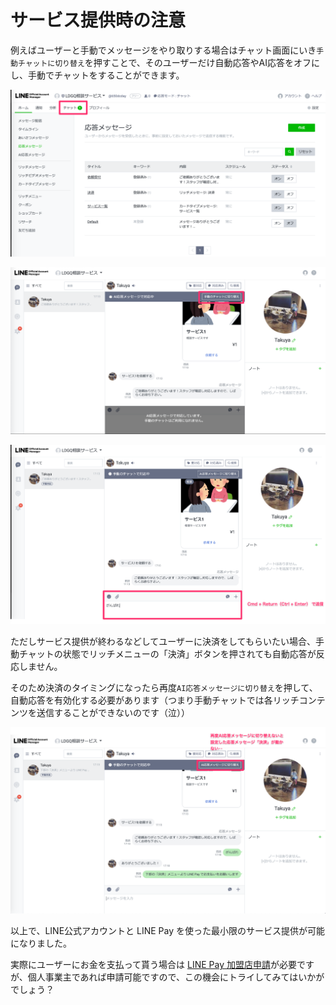 # サービス提供時の注意

例えばユーザーと手動でメッセージをやり取りする場合はチャット画面にいき`手動チャットに切り替え`を押すことで、そのユーザーだけ自動応答やAI応答をオフにし、手動でチャットをすることができます。

![go_to_chat_page.png](https://raw.githubusercontent.com/maztak/katacoda-scenarios/master/create-line-official-account/images/go_to_chat_page.png)

![change_to_manual_chat.png](https://raw.githubusercontent.com/maztak/katacoda-scenarios/master/create-line-official-account/images/change_to_manual_chat.png)

![send_manual_message.png](https://raw.githubusercontent.com/maztak/katacoda-scenarios/master/create-line-official-account/images/send_manual_message.png)

ただしサービス提供が終わるなどしてユーザーに決済をしてもらいたい場合、手動チャットの状態でリッチメニューの「決済」ボタンを押されても自動応答が反応しません。

そのため決済のタイミングになったら再度`AI応答メッセージに切り替え`を押して、自動応答を有効化する必要があります（つまり手動チャットでは各リッチコンテンツを送信することができないのです（泣））

![change_ai_response_message.png](https://raw.githubusercontent.com/maztak/katacoda-scenarios/master/create-line-official-account/images/change_ai_response_message.png)

以上で、LINE公式アカウントと LINE Pay を使った最小限のサービス提供が可能になりました。

実際にユーザーにお金を支払って貰う場合は [LINE Pay 加盟店申請](https://pay.line.me/portal/jp/business/contact)が必要ですが、個人事業主であれば申請可能ですので、この機会にトライしてみてはいかがでしょう？